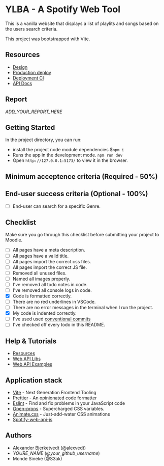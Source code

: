 # YLBA - A Spotify Web Tool

This is a vanilla website that displays a list of playlits and songs based on the users search criteria.

This project was bootstrapped with Vite.

## Resources

- [Design](_LINK_TO_FIGMA_)
- [Production deploy](_LINK_TO_WEBSITE_)
- [Deployment CI](_LINK_TO_NETLIFY_VERCEL_DASHBOARD_)
- [API Docs](https://developer.spotify.com/documentation/web-api/reference/#/operations/search)

## Report

_ADD_YOUR_REPORT_HERE_

## Getting Started

In the project directory, you can run:

- install the project node module dependencies $`npm i`
- Runs the app in the development mode. `npm run dev`
- Open `http://127.0.0.1:5173/` to view it in the browser.

## Minimum acceptence criteria (Required - 50%)

## End-user success criteria (Optional - 100%)

- [ ] End-user can search for a specific Genre.

## Checklist

Make sure you go through this checklist before submitting your project to Moodle.

- [ ] All pages have a meta description.
- [ ] All pages have a valid title.
- [ ] All pages import the correct css files.
- [ ] All pages import the correct JS file.
- [ ] Removed all unused files.
- [ ] Named all images properly.
- [ ] I've removed all todo notes in code.
- [ ] I've removed all console logs in code.
- [x] Code is formatted correctly.
- [ ] There are no red underlines in VSCode.
- [ ] There are no error messages in the terminal when I run the project.
- [x] My code is indented correctly.
- [ ] I've used used [conventional commits](https://www.conventionalcommits.org/en/v1.0.0/)
- [ ] I've checked off every todo in this README.

## Help & Tutorials

- [Resources](https://developer.spotify.com/documentation/web-api/reference/#/operations/search)
- [Web API Libs](https://developer.spotify.com/documentation/web-api/libraries/)
- [Web API Examples](https://github.com/spotify/web-api-examples/tree/master/authentication)

## Application stack

- [Vite](https://vitejs.dev/) - Next Generation Frontend Tooling
- [Prettier](https://prettier.io/) - An opinionated code formatter
- [Eslint](https://eslint.org/) - Find and fix problems in your JavaScript code
- [Open-props](https://open-props.style/) - Supercharged
  CSS variables.
- [Animate.css](https://animate.style/) - Just-add-water CSS animations
- [Spotify-web-api-js](https://www.npmjs.com/package/spotify-web-api-js)

## Authors

- Alexander Bjerketvedt (@alexvedt)
- _YOURE_NAME_ (@_your_github_username_)
- Monde Sineke (@S3ak)
